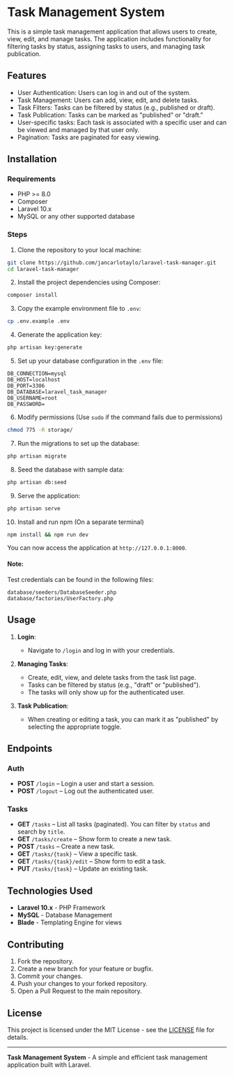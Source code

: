 
# Task Management System

This is a simple task management application that allows users to create, view, edit, and manage tasks. The application includes functionality for filtering tasks by status, assigning tasks to users, and managing task publication.

## Features

- User Authentication: Users can log in and out of the system.
- Task Management: Users can add, view, edit, and delete tasks.
- Task Filters: Tasks can be filtered by status (e.g., published or draft).
- Task Publication: Tasks can be marked as "published" or "draft."
- User-specific tasks: Each task is associated with a specific user and can be viewed and managed by that user only.
- Pagination: Tasks are paginated for easy viewing.

## Installation

### Requirements

- PHP >= 8.0
- Composer
- Laravel 10.x
- MySQL or any other supported database

### Steps

1. Clone the repository to your local machine:
```bash
git clone https://github.com/jancarlotaylo/laravel-task-manager.git
cd laravel-task-manager
```

2. Install the project dependencies using Composer:
```bash
composer install
```

3. Copy the example environment file to `.env`:
```bash
cp .env.example .env
```

4. Generate the application key:
```bash
php artisan key:generate
```

5. Set up your database configuration in the `.env` file:
```
DB_CONNECTION=mysql
DB_HOST=localhost
DB_PORT=3306
DB_DATABASE=laravel_task_manager
DB_USERNAME=root
DB_PASSWORD=
```

6. Modify permissions (Use `sudo` if the command fails due to permissions)
```bash
chmod 775 -R storage/
```

7. Run the migrations to set up the database:
```bash
php artisan migrate
```

8. Seed the database with sample data:
```bash
php artisan db:seed
```

9. Serve the application:
```bash
php artisan serve
```

10. Install and run npm (On a separate terminal)
```bash
npm install && npm run dev
```

You can now access the application at `http://127.0.0.1:8000`.

#### Note:

Test credentials can be found in the following files:

```
database/seeders/DatabaseSeeder.php
database/factories/UserFactory.php
```

## Usage

1. **Login**:
   - Navigate to `/login` and log in with your credentials.

2. **Managing Tasks**:
   - Create, edit, view, and delete tasks from the task list page.
   - Tasks can be filtered by status (e.g., "draft" or "published").
   - The tasks will only show up for the authenticated user.

3. **Task Publication**:
   - When creating or editing a task, you can mark it as "published" by selecting the appropriate toggle.

## Endpoints

### Auth

- **POST** `/login` – Login a user and start a session.
- **POST** `/logout` – Log out the authenticated user.

### Tasks

- **GET** `/tasks` – List all tasks (paginated). You can filter by `status` and search by `title`.
- **GET** `/tasks/create` – Show form to create a new task.
- **POST** `/tasks` – Create a new task.
- **GET** `/tasks/{task}` – View a specific task.
- **GET** `/tasks/{task}/edit` – Show form to edit a task.
- **PUT** `/tasks/{task}` – Update an existing task.

## Technologies Used

- **Laravel 10.x** - PHP Framework
- **MySQL** - Database Management
- **Blade** - Templating Engine for views

## Contributing

1. Fork the repository.
2. Create a new branch for your feature or bugfix.
3. Commit your changes.
4. Push your changes to your forked repository.
5. Open a Pull Request to the main repository.

## License

This project is licensed under the MIT License - see the [LICENSE](LICENSE) file for details.

---

**Task Management System** - A simple and efficient task management application built with Laravel.
